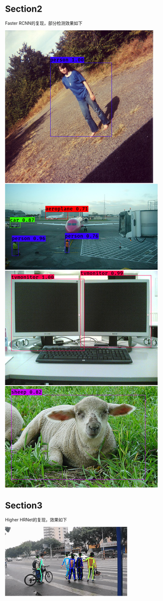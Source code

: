 # Section2

Faster RCNN的复现，部分检测效果如下

![](examples/1.png)
![](examples/2.png)
![](examples/9.png)
![](examples/11.png)

# Section3

Higher HRNet的复现，效果如下

![](examples/sample.gif)